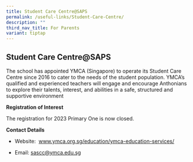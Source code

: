 ```yaml
---
title: Student Care Centre@SAPS
permalink: /useful-links/Student-Care-Centre/
description: ""
third_nav_title: For Parents
variant: tiptap
---
```

<h2>Student Care Centre@SAPS</h2>
<p>The school has appointed YMCA (Singapore) to operate its Student Care
Centre since 2016 to cater to the needs of the student population. YMCA’s
qualified and experienced teachers will engage and encourage Anthonians
to explore their talents, interest, and abilities in a safe, structured
and supportive environment</p>
<p><strong>Registration of Interest</strong>
</p>
<p>The registration for 2023 Primary One is now closed.</p>
<p><strong>Contact Details</strong>
</p>
<ul data-tight="true" class="tight">
<li>
<p>Website:&nbsp;&nbsp;<a href="http://www.ymca.org.sg/education/ymca-education-services/" rel="noopener noreferrer nofollow" target="_blank">www.ymca.org.sg/education/ymca-education-services/</a>
</p>
</li>
<li>
<p>Email: <a href="mailto:sascc@ymca.edu.sg" rel="noopener noreferrer nofollow" target="_blank">sascc@ymca.edu.sg</a>
</p>
</li>
</ul>
<p></p>